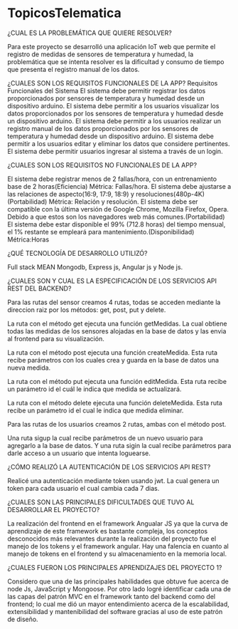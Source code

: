 # TopicosTelematica
¿CUAL ES LA PROBLEMÁTICA QUE QUIERE RESOLVER?

Para este proyecto se desarrolló una aplicación IoT web que permite el registro de medidas de sensores de temperatura y humedad, 
la problemática que se intenta resolver es la dificultad y consumo de tiempo que presenta el registro manual de los datos.

¿CUALES SON LOS REQUISITOS FUNCIONALES DE LA APP?
Requisitos Funcionales del Sistema
El sistema debe permitir registrar los datos proporcionados por sensores de temperatura y humedad desde un dispositivo arduino.
El sistema debe permitir a los usuarios visualizar los datos proporcionados por los sensores de temperatura y humedad desde un dispositivo arduino.
El sistema debe permitir a los usuarios realizar un registro manual de los datos proporcionados por los sensores de temperatura y humedad desde un dispositivo arduino.
El sistema debe permitir a los usuarios editar y eliminar los datos que considere pertinentes.
El sistema debe permitir usuarios ingresar al sistema a través de un login.

¿CUALES SON LOS REQUISITOS NO FUNCIONALES DE LA APP?

El sistema debe registrar menos de 2 fallas/hora, con un entrenamiento base de 2 horas(Eficiencia)
Métrica: Fallas/hora.
El sistema debe ajustarse a las relaciones de aspecto(16:9, 17:9, 18:9) y resoluciones(480p-4K)(Portabilidad)
Métrica: Relación y resolución.
El sistema debe ser compatible con la última versión de Google Chrome, Mozilla Firefox, Opera. Debido a que estos son los navegadores web más comunes.(Portabilidad)
El sistema debe estar disponible el 99% (712.8 horas) del tiempo mensual, el 1% restante se empleará para mantenimiento.(Disponibilidad) Métrica:Horas


¿QUÉ TECNOLOGÍA DE DESARROLLO UTILIZÓ?

Full stack MEAN Mongodb, Express js, Angular js y Node js.

¿CUALES SON Y CUAL ES LA ESPECIFICACIÓN DE LOS SERVICIOS API REST DEL BACKEND?

Para las rutas del sensor creamos 4 rutas, todas se acceden mediante la direccion raiz por los métodos: get, post, put y delete.

La ruta con el método get ejecuta una función getMedidas. La cual obtiene todas las medidas de los sensores alojadas en la base de datos
y las envia al frontend para su visualización.

La ruta con el método post ejecuta una función createMedida. Esta ruta recibe parámetros con los cuales crea y guarda en la base de 
datos una nueva medida.

La ruta con el método put ejecuta una función editMedida. Esta ruta recibe un parámetro id el cuál le indica que medida se actualizará.

La ruta con el método delete ejecuta una función deleteMedida. Esta ruta recibe un parámetro id el cual le indica que medida eliminar.

Para las rutas de los usuarios creamos 2 rutas, ambas con el método post.

Una ruta sigup la cual recibe parámetros de un nuevo usuario para agregarlo a la base de datos. Y una ruta sigin la cual
recibe parámetros para darle acceso a un usuario que intenta loguearse.

¿CÓMO REALIZÓ LA AUTENTICACIÓN DE LOS SERVICIOS API REST?

Realicé una autenticación mediante token usando jwt. La cual genera un token para cada usuario el cual cambia cada 7 dias.

¿CUALES SON LAS PRINCIPALES DIFICULTADES QUE TUVO AL DESARROLLAR EL PROYECTO?

La realización del frontend en el framework Angualar JS ya que la curva de aprendizaje de este framework es bastante compleja, 
los conceptos desconocidos más relevantes durante la realización del proyecto fue el manejo de los tokens y el framework angular.
Hay una falencia en cuanto al manejo de tokens en el frontend y su almacenamiento en la memoria local.

¿CUALES FUERON LOS PRINCIPALES APRENDIZAJES DEL PROYECTO 1?

Considero que una de las principales habilidades que obtuve fue acerca de node Js, JavaScript y Mongoose. Por otro lado logré identificar
cada una de las capas del patrón MVC en el framework tanto del backend como del frontend; lo cual me dió un mayor entendimiento acerca de
la escalabilidad, extensibilidad y mantenibilidad del software gracias al uso de este patrón de diseño.

